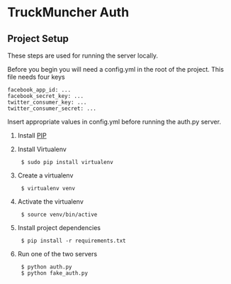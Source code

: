 TruckMuncher Auth
=================

## Project Setup ##
These steps are used for running the server locally.

Before you begin you will need a config.yml in the root of the project. This
file needs four keys

    facebook_app_id: ...
    facebook_secret_key: ...
    twitter_consumer_key: ...
    twitter_consumer_secret: ...

Insert appropriate values in config.yml before running the auth.py server.

1. Install [PIP](http://www.pip-installer.org/en/latest/installing.html)
2. Install Virtualenv

        $ sudo pip install virtualenv

3. Create a virtualenv

        $ virtualenv venv

4. Activate the virtualenv

        $ source venv/bin/active

5. Install project dependencies

        $ pip install -r requirements.txt

6. Run one of the two servers

        $ python auth.py
        $ python fake_auth.py
